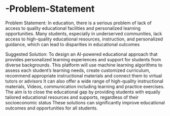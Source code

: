 # -Problem-Statement
Problem Statement:
In education, there is a serious problem of lack of access to quality educational facilities and personalized learning opportunities. Many students, especially in underserved communities, lack access to high-quality educational resources, instruction, and personalized guidance, which can lead to disparities in educational outcomes

Suggested Solution:
To design an AI-powered educational approach that provides personalized learning experiences and support for students from diverse backgrounds. This platform will use machine learning algorithms to assess each student’s learning needs, create customized curriculum, recommend appropriate instructional materials and connect them to virtual tutors or advisors It can also offer a wide range of high-quality instructional materials, Videos, communication including learning and practice exercises. The aim is to close the educational gap by providing students with equally tailored educational resources and supports, regardless of their socioeconomic status These solutions can significantly improve educational outcomes and opportunities for all students.
